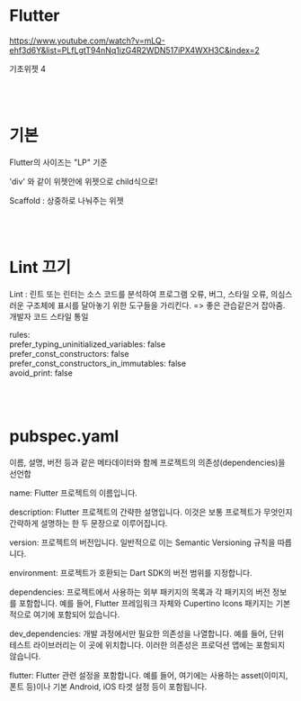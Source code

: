 # Flutter

https://www.youtube.com/watch?v=mLQ-ehf3d6Y&list=PLfLgtT94nNq1izG4R2WDN517iPX4WXH3C&index=2

기초위젯 4

<br><br>

# 기본

Flutter의 사이즈는 "LP" 기준

'div' 와 같이 위젯안에 위젯으로 child식으로!

Scaffold : 상중하로 나눠주는 위젯

<br><br>


# Lint 끄기

Lint : 린트 또는 린터는 소스 코드를 분석하여 프로그램 오류, 버그, 스타일 오류, 의심스러운 구조체에 표시를 달아놓기 위한 도구들을 가리킨다.
=> 좋은 관습같은거 잡아줌. 개발자 코드 스타일 통일

  rules: <br>
    prefer_typing_uninitialized_variables: false <br>
    prefer_const_constructors: false <br>
    prefer_const_constructors_in_immutables: false <br>
    avoid_print: false

<br><br>

# pubspec.yaml

이름, 설명, 버전 등과 같은 메타데이터와 함께 프로젝트의 의존성(dependencies)을 선언합

name: Flutter 프로젝트의 이름입니다.

description: Flutter 프로젝트의 간략한 설명입니다. 이것은 보통 프로젝트가 무엇인지 간략하게 설명하는 한 두 문장으로 이루어집니다.

version: 프로젝트의 버전입니다. 일반적으로 이는 Semantic Versioning 규칙을 따릅니다.

environment: 프로젝트가 호환되는 Dart SDK의 버전 범위를 지정합니다.

dependencies: 프로젝트에서 사용하는 외부 패키지의 목록과 각 패키지의 버전 정보를 포함합니다. 예를 들어, Flutter 프레임워크 자체와 Cupertino Icons 패키지는 기본적으로 여기에 포함되어 있습니다.

dev_dependencies: 개발 과정에서만 필요한 의존성을 나열합니다. 예를 들어, 단위 테스트 라이브러리는 이 곳에 위치합니다. 이러한 의존성은 프로덕션 앱에는 포함되지 않습니다.

flutter: Flutter 관련 설정을 포함합니다. 예를 들어, 여기에는 사용하는 asset(이미지, 폰트 등)이나 기본 Android, iOS 타겟 설정 등이 포함됩니다.



